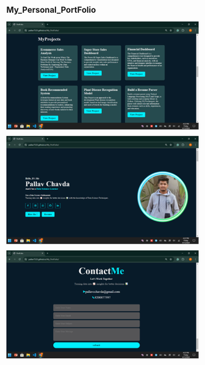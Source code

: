 ## My_Personal_PortFolio


![Output](https://github.com/Pallav7533/My_PortFolio/blob/main/Demo/1.png)

![Output](https://github.com/Pallav7533/My_PortFolio/blob/main/Demo/2.png)

![Output](https://github.com/Pallav7533/My_PortFolio/blob/main/Demo/3.png)
